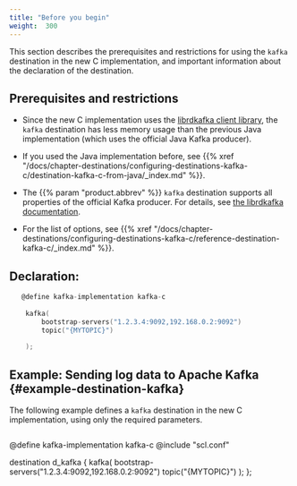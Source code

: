 ```yaml
---
title: "Before you begin"
weight:  300
---
```

<!-- DISCLAIMER: This file is based on the syslog-ng Open Source Edition documentation https://github.com/balabit/syslog-ng-ose-guides/commit/2f4a52ee61d1ea9ad27cb4f3168b95408fddfdf2 and is used under the terms of The syslog-ng Open Source Edition Documentation License. The file has been modified by Axoflow. -->


This section describes the prerequisites and restrictions for using the `kafka` destination in the new C implementation, and important information about the declaration of the destination.


## Prerequisites and restrictions

  - Since the new C implementation uses the [librdkafka client library](https://docs.confluent.io/2.0.0/clients/librdkafka/index.html), the `kafka` destination has less memory usage than the previous Java implementation (which uses the official Java Kafka producer).

  - If you used the Java implementation before, see {{% xref "/docs/chapter-destinations/configuring-destinations-kafka-c/destination-kafka-c-from-java/_index.md" %}}.

  - The {{% param "product.abbrev" %}} `kafka` destination supports all properties of the official Kafka producer. For details, see [the librdkafka documentation](https://github.com/edenhill/librdkafka/blob/master/CONFIGURATION.md).

  - For the list of options, see {{% xref "/docs/chapter-destinations/configuring-destinations-kafka-c/reference-destination-kafka-c/_index.md" %}}.




## Declaration:

```c
   @define kafka-implementation kafka-c
    
    kafka(
        bootstrap-servers("1.2.3.4:9092,192.168.0.2:9092")
        topic("{MYTOPIC}")
    
    );

```



## Example: Sending log data to Apache Kafka {#example-destination-kafka}

The following example defines a `kafka` destination in the new C implementation, using only the required parameters.

```c

``` 

@define kafka-implementation kafka-c 
@include "scl.conf"

destination d_kafka {
  kafka(
    bootstrap-servers("1.2.3.4:9092,192.168.0.2:9092")
    topic("{MYTOPIC}")
  );
};
```

```

